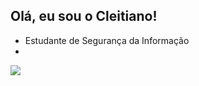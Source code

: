 ## Olá, eu sou o Cleitiano!

- Estudante de Segurança da Informação
- 
<a href="https://wakatime.com/ocleitiano">
  <img src="https://github-readme-stats.vercel.app/api/wakatime?username=Nnunes&theme=tokyonight"/>
</a>
